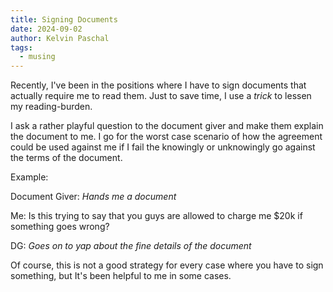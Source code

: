 ```yaml
---
title: Signing Documents
date: 2024-09-02
author: Kelvin Paschal
tags:
  - musing
---
```

Recently, I've been in the positions where I have to sign documents that actually require me to read them. Just to save time, I use a *trick* to lessen my reading-burden.

I ask a rather playful question to the document giver and make them explain the document to me. I go for the worst case scenario of how the agreement could be used against me if I fail the knowingly or unknowingly go against the terms of the document.

Example:

Document Giver: *Hands me a document*

Me: Is this trying to say that you guys are allowed to charge me $20k if something goes wrong?

DG: *Goes on to yap about the fine details of the document*

Of course, this is not a good strategy for every case where you have to sign something, but It's been helpful to me in some cases.